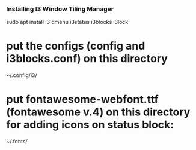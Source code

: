 ### Installing I3 Window Tiling Manager 
sudo apt install i3 dmenu i3status i3blocks i3lock

# put the configs (config and i3blocks.conf) on this directory
~/.config/i3/

# put fontawesome-webfont.ttf (fontawesome v.4) on this directory for adding icons on status block:
~/.fonts/


